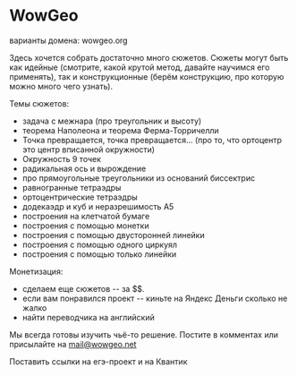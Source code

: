 # WowGeo

варианты домена: wowgeo.org

Здесь хочется собрать достаточно много сюжетов. Сюжеты могут быть как идейные (смотрите, какой крутой метод, давайте научимся его применять), так и конструкционные (берём конструкцию, про которую можно много чего узнать).

Темы сюжетов:
* задача с межнара (про треугольник и высоту)
* теорема Наполеона и теорема Ферма-Торричелли
* Точка превращается, точка превращается... (про то, что ортоцентр это центр вписанной окружности)
* Окружность 9 точек
* радикальная ось и вырождение
* про прямоугольные треугольники из оснований биссектрис
* равногранные тетраэдры
* ортоцентрические тетраэдры
* додекаэдр и куб и неразрешимость A5
* построения на клетчатой бумаге
* построения с помощью монетки
* построения с помощью двусторонней линейки
* построения с помощью одного циркуял
* построения с помощью только линейки


Монетизация:
* сделаем еще сюжетов -- за $$. 
* если вам понравился проект -- киньте на Яндекс Деньги сколько не жалко
* найти переводчика на английский


Мы всегда готовы изучить чьё-то решение. Постите в комментах или присылайте на mail@wowgeo.net

Поставить ссылки на егэ-проект и на Квантик
